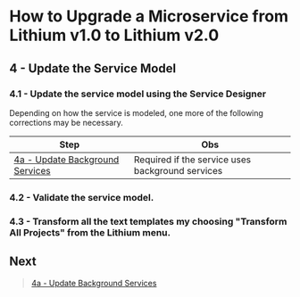 # How to Upgrade a Microservice from Lithium v1.0 to Lithium v2.0

## 4 - Update the Service Model

### 4.1 - Update the service model using the Service Designer

Depending on how the service is modeled, one more of the following corrections may be necessary.

| Step | Obs |
| - | - |
| [4a - Update Background Services](./04a-update-service-model-background-services.md) | Required if the service uses background services |

### 4.2 - Validate the service model.

### 4.3 - Transform all the text templates my choosing "Transform All Projects" from the Lithium menu.

## Next

> [4a - Update Background Services](./04a-update-service-model-background-services.md)